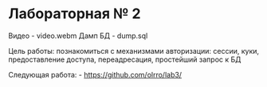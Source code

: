 # Лабораторная № 2

Видео - video.webm
Дамп БД - dump.sql

Цель работы: познакомиться с механизмами авторизации: сессии, куки, предоставление доступа, переадресация, простейший запрос к БД

Следующая работа: - https://github.com/olrro/lab3/
